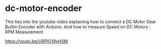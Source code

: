 # dc-motor-encoder
This ties into the youtube video explaining how to connect a DC Motor Gear Builtin Encoder with Arduino. 
And how to measure Speed on DC Motors : RPM Measurement

https://youtu.be/URPIO19vH0M
